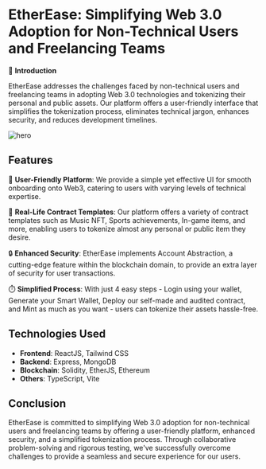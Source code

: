 # EtherEase: Simplifying Web 3.0 Adoption for Non-Technical Users and Freelancing Teams

🚀 **Introduction**

EtherEase addresses the challenges faced by non-technical users and freelancing teams in adopting Web 3.0 technologies and tokenizing their personal and public assets. Our platform offers a user-friendly interface that simplifies the tokenization process, eliminates technical jargon, enhances security, and reduces development timelines.

![hero](https://github.com/Keshav-0907/etherEase/assets/91189139/3cae39de-fdf7-4244-aeca-9a24edd42410)




## Features

🎨 **User-Friendly Platform**: We provide a simple yet effective UI for smooth onboarding onto Web3, catering to users with varying levels of technical expertise.

📝 **Real-Life Contract Templates**: Our platform offers a variety of contract templates such as Music NFT, Sports achievements, In-game items, and more, enabling users to tokenize almost any personal or public item they desire.

🔒 **Enhanced Security**: EtherEase implements Account Abstraction, a cutting-edge feature within the blockchain domain, to provide an extra layer of security for user transactions.

⏱️ **Simplified Process**: With just 4 easy steps - Login using your wallet, Generate your Smart Wallet, Deploy our self-made and audited contract, and Mint as much as you want - users can tokenize their assets hassle-free.


## Technologies Used

- **Frontend**: ReactJS, Tailwind CSS
- **Backend**: Express, MongoDB
- **Blockchain**: Solidity, EtherJS, Ethereum
- **Others**: TypeScript, Vite

## Conclusion

EtherEase is committed to simplifying Web 3.0 adoption for non-technical users and freelancing teams by offering a user-friendly platform, enhanced security, and a simplified tokenization process. Through collaborative problem-solving and rigorous testing, we've successfully overcome challenges to provide a seamless and secure experience for our users.
